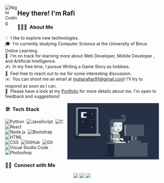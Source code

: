 <img alt="Night Coding" src="./assets/Hand%20Wave.gif" width='40' align="left"/><h2>Hey there! I'm Rafi</h2>

<!-- ## 👋 &nbsp;Hey there! I'm Aditya -->

### 👨🏻‍💻 &nbsp;About Me

💡 &nbsp;I like to explore new technologies.\
🎓 &nbsp;I'm currently studying Computer Science at the University of Binus Online Learning.\
🌱 &nbsp;I'm on track for learning more about Web Developer, Mobile Developer , and Artificial Intelligence.\
✍️ &nbsp;In my free time, I pursue Writing a Game Story as hobbies.\
💬 &nbsp;Feel free to reach out to me for some interesting discussion.\
✉️ &nbsp;You can shoot me an email at muharafiar91@gmail.com! I'll try to respond as soon as I can.\
📄 &nbsp;Please have a look at my [Portfolio](https://chainz7.github.io/app-portfolio-css/) for more details about me. I'm open to feedback and suggestions!

<img alt="Night Coding" src="https://raw.githubusercontent.com/AVS1508/AVS1508/master/assets/Night-Coding.gif" align="right"/>

### 🛠 &nbsp;Tech Stack

![Python](https://img.shields.io/badge/-Python-05122A?style=flat&logo=python)&nbsp;
![JavaScript](https://img.shields.io/badge/-JavaScript-05122A?style=flat&logo=javascript)&nbsp;
![C](https://img.shields.io/badge/-C-05122A?style=flat&logo=C&logoColor=A8B9CC)&nbsp;
![React](https://img.shields.io/badge/-React-05122A?style=flat&logo=react)\
![Node.js](https://img.shields.io/badge/-Node.js-05122A?style=flat&logo=node.js)&nbsp;
![Bootstrap](https://img.shields.io/badge/-Bootstrap-05122A?style=flat&logo=bootstrap&logoColor=563D7C)&nbsp;
![HTML](https://img.shields.io/badge/-HTML-05122A?style=flat&logo=HTML5)\
![CSS](https://img.shields.io/badge/-CSS-05122A?style=flat&logo=CSS3&logoColor=1572B6)&nbsp;
![GitHub](https://img.shields.io/badge/-GitHub-05122A?style=flat&logo=github)&nbsp;
![Git](https://img.shields.io/badge/-Git-05122A?style=flat&logo=git)\
![Visual Studio Code](https://img.shields.io/badge/-Visual%20Studio%20Code-05122A?style=flat&logo=visual-studio-code&logoColor=007ACC)\
![Photoshop](https://img.shields.io/badge/-Photoshop-05122A?style=flat&logo=adobe-photoshop)

<!-- ### ⚙️ &nbsp;GitHub Analytics -->

<!-- <p align="center"> -->
<!-- <a href="https://github.com/AVS1508">
  <img height="180em" src="https://github-readme-stats-eight-theta.vercel.app/api?username=Chainz7&show_icons=true&theme=algolia&include_all_commits=true&count_private=true"/> -->
<!--   <img height="180em" src="https://github-readme-stats-eight-theta.vercel.app/api/top-langs/?username=Chainz7&layout=compact&langs_count=8&theme=algolia"/>
</a>
</p> -->

### 🤝🏻 &nbsp;Connect with Me

<p align="center">
<a href="https://chainz7.github.io/app-portfolio-css/"><img src="https://img.shields.io/badge/-MyPortfolio-3423A6?style=flat&logo=Google-Chrome&logoColor=white"/></a>
<a href="https://www.linkedin.com/in/muhammad-rafi-ardiansyah/"><img src="https://img.shields.io/badge/-Muhammad%20Rafi%20Ardiansyah-0077B5?style=flat&logo=Linkedin&logoColor=white"/></a>
<a href="mailto:muharafiar91@gmail.com"><img src="https://img.shields.io/badge/-muharafiar91@gmail.com-D14836?style=flat&logo=Gmail&logoColor=white"/></a>
</p>
